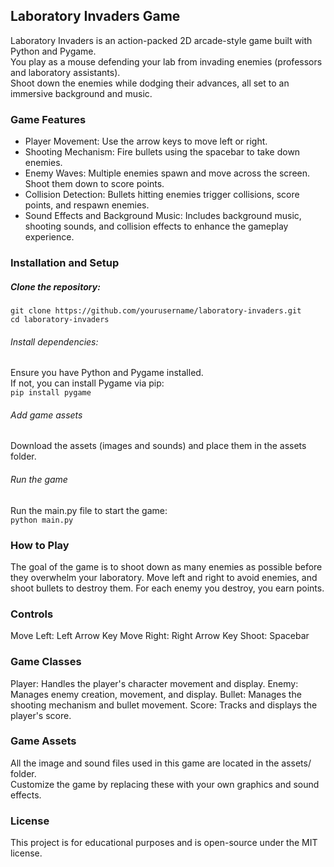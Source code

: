 ## Laboratory Invaders Game
Laboratory Invaders is an action-packed 2D arcade-style game built with Python and Pygame.  
You play as a mouse defending your lab from invading enemies (professors and laboratory assistants).   
Shoot down the enemies while dodging their advances, all set to an immersive background and music.

### Game Features
- Player Movement: Use the arrow keys to move left or right.
- Shooting Mechanism: Fire bullets using the spacebar to take down enemies.
- Enemy Waves: Multiple enemies spawn and move across the screen. Shoot them down to score points.
- Collision Detection: Bullets hitting enemies trigger collisions, score points, and respawn enemies.
- Sound Effects and Background Music: Includes background music, shooting sounds, and collision effects to enhance the gameplay experience.

### Installation and Setup
##### Clone the repository:
`git clone https://github.com/yourusername/laboratory-invaders.git`  
`cd laboratory-invaders`

###### Install dependencies:  
Ensure you have Python and Pygame installed.    
If not, you can install Pygame via pip:  
`pip install pygame`


###### Add game assets
Download the assets (images and sounds) and place them in the assets folder. 

###### Run the game
Run the main.py file to start the game:  
`python main.py`

### How to Play  
The goal of the game is to shoot down as many enemies as possible before they overwhelm your laboratory. 
Move left and right to avoid enemies, and shoot bullets to destroy them. For each enemy you destroy, you earn points.

### Controls
Move Left: Left Arrow Key
Move Right: Right Arrow Key
Shoot: Spacebar

### Game Classes
Player: Handles the player's character movement and display.
Enemy: Manages enemy creation, movement, and display.
Bullet: Manages the shooting mechanism and bullet movement.
Score: Tracks and displays the player's score.


### Game Assets  
All the image and sound files used in this game are located in the assets/ folder.  
Customize the game by replacing these with your own graphics and sound effects.  

### License
This project is for educational purposes and is open-source under the MIT license.  
